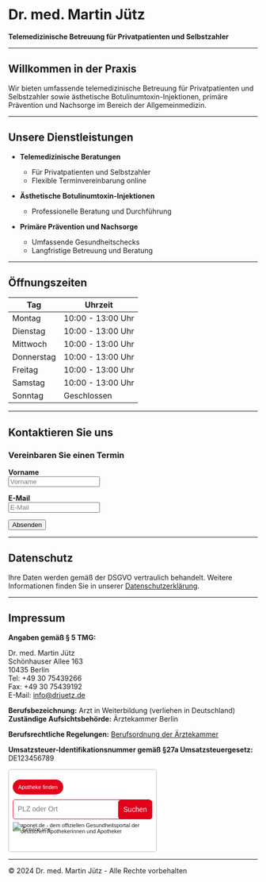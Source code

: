 # Dr. med. Martin Jütz

**Telemedizinische Betreuung für Privatpatienten und Selbstzahler**

---

## Willkommen in der Praxis

Wir bieten umfassende telemedizinische Betreuung für Privatpatienten und Selbstzahler sowie ästhetische Botulinumtoxin-Injektionen, primäre Prävention und Nachsorge im Bereich der Allgemeinmedizin.

---

## Unsere Dienstleistungen

- **Telemedizinische Beratungen**
  - Für Privatpatienten und Selbstzahler
  - Flexible Terminvereinbarung online

- **Ästhetische Botulinumtoxin-Injektionen**
  - Professionelle Beratung und Durchführung

- **Primäre Prävention und Nachsorge**
  - Umfassende Gesundheitschecks
  - Langfristige Betreuung und Beratung

---

## Öffnungszeiten

| Tag       | Uhrzeit          |
|-----------|------------------|
| Montag    | 10:00 - 13:00 Uhr |
| Dienstag  | 10:00 - 13:00 Uhr |
| Mittwoch  | 10:00 - 13:00 Uhr |
| Donnerstag| 10:00 - 13:00 Uhr |
| Freitag   | 10:00 - 13:00 Uhr |
| Samstag   | 10:00 - 13:00 Uhr |
| Sonntag   | Geschlossen       |

---

## Kontaktieren Sie uns

### Vereinbaren Sie einen Termin

**Vorname**  
<input type="text" id="firstname" name="firstname" placeholder="Vorname" required>

**E-Mail**  
<input type="email" id="email" name="email" placeholder="E-Mail" required>

<button type="submit">Absenden</button>

---

## Datenschutz

Ihre Daten werden gemäß der DSGVO vertraulich behandelt. Weitere Informationen finden Sie in unserer [Datenschutzerklärung](#).

---

## Impressum

**Angaben gemäß § 5 TMG:**

Dr. med. Martin Jütz  
Schönhauser Allee 163  
10435 Berlin  
Tel: +49 30 75439266  
Fax: +49 30 75439192  
E-Mail: info@drjuetz.de  

**Berufsbezeichnung:** Arzt in Weiterbildung (verliehen in Deutschland)  
**Zuständige Aufsichtsbehörde:** Ärztekammer Berlin  

**Berufsrechtliche Regelungen:** [Berufsordnung der Ärztekammer](https://www.aerztekammer.de/berufsordnung)  

**Umsatzsteuer-Identifikationsnummer gemäß §27a Umsatzsteuergesetz:** DE123456789  


<!-- aponet.de: Apotheke finden Start -->
<div style="position:relative;font:14px Verdana,Helvetica,sans-serif;color:#333333;width:298px;height:165px;background-color:#fff;padding:0;border:1px solid #bfbfbf;border-radius: 5px;">
  <div style="position:absolute;top:60px;left:8px;width:280px;">
    <div style="display:block;position:absolute;top:-40px;left:0;font-size:11px;line-height:18px;width:auto;background-color:#e2001a;padding:6px 11px;margin:0;border-radius:100px;color:#FFF">
      Apotheke finden
    </div>
    <form name="search" action="https://www.aponet.de/apotheke/apothekensuche?tx_aponetpharmacy_search%5Baction%5D=search&tx_aponetpharmacy_search%5Bcontroller%5D=Search&cHash=fc3c77fe8cbcb73573464fc782e9987f" method="post" target="_blank" style="padding:0;border:0;margin:0;">
      <fieldset style="display: block;height:38px;background:#fff;padding:0;border:1px solid #e2001a;margin:0;border-radius: 5px;overflow: hidden;">
        <input name="tx_aponetpharmacy_search[search][plzort]" id="zipcityPharmacy" class="text" value="" placeholder="PLZ oder Ort" type="text" style="position:absolute;top:11px;left:10px;font-size:14px;color:#333333;width:180px;background-color:none;padding:0;border:0;margin:0;" />
        <button type="submit" value="" title="Apothekensuche starten" alt="Apothekensuche starten" style="display: inline-block;position:absolute;right:-2px;height:98%;padding:0 10px;background-color:#e2001a;color:#FFF;border-radius: 5px;border:1px solid #e2001a;font-size:14px;cursor:pointer;" />Suchen</button>
      </fieldset>
    </form>
  </div>
  <p style="position:relative;top:106px;left:8px;font-size:11px;width:282px;padding:0;margin:0;">
    <span style="display:inline-block;position:absolute;top:8px;left:0;">Ein Service von:</span>
    <a href="https://www.aponet.de" title="Zur Startseite von aponet.de - dem offiziellen Gesundheitsportal der deutschen ApothekerInnen" style="position:absolute;top:0;right:2px;text-decoration:none;" target="_blank">
      <img src="https://www.aponet.de/fileadmin/public/widgets/logo_search_widget.svg" alt="aponet.de - dem offiziellen Gesundheitsportal der deutschen Apothekerinnen und Apotheker" />
    </a>
  </p>
</div>
<!-- aponet.de: Apotheke finden Ende -->

---

© 2024 Dr. med. Martin Jütz - Alle Rechte vorbehalten
